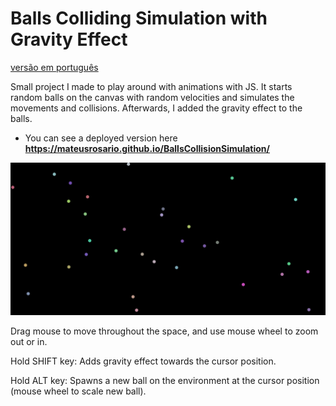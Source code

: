 # Balls Colliding Simulation with Gravity Effect

[versão em português](README.pt.md)

Small project I made to play around with animations with JS. 
It starts random balls on the canvas with random velocities and simulates
the movements and collisions. Afterwards, I added the gravity effect 
to the balls.

- You can see a deployed version here **https://mateusrosario.github.io/BallsCollisionSimulation/** 

![img.png](img.png)

Drag mouse to move throughout the space, and use mouse wheel to zoom out or in. 

Hold SHIFT key: Adds gravity effect towards the cursor 
position.

Hold ALT key: Spawns a new ball on the environment at the cursor position (mouse wheel to scale new ball).